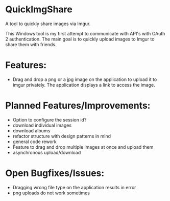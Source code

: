# QuickImgShare
A tool to quickly share images via Imgur.

This Windows tool is my first attempt to communicate with API's with OAuth 2 authentication. The main goal is to quickly upload images to Imgur to share them with friends.

# Features:
* Drag and drop a png or a jpg image on the application to upload it to imgur privately. The application displays a link to access the image.

# Planned Features/Improvements:
* Option to configure the session id?
* download individual images
* download albums
* refactor structure with design patterns in mind
* general code rework
* Feature to drag and drop multiple images at once and upload them
* asynchronous upload/download

# Open Bugfixes/Issues:
* Dragging wrong file type on the application results in error
* png uploads do not work sometimes
